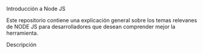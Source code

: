 Introducción a Node JS

Este repositorio contiene una explicación general sobre los temas relevanes de NODE JS para desarrolladores que desean comprender mejor la herramienta.

Descripción

